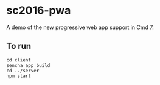 # sc2016-pwa

A demo of the new progressive web app support in Cmd 7.

## To run

    cd client
    sencha app build
    cd ../server
    npm start
